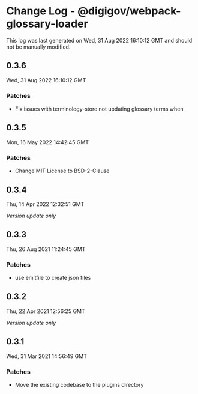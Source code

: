 # Change Log - @digigov/webpack-glossary-loader

This log was last generated on Wed, 31 Aug 2022 16:10:12 GMT and should not be manually modified.

## 0.3.6
Wed, 31 Aug 2022 16:10:12 GMT

### Patches

- Fix issues with terminology-store not updating glossary terms when 

## 0.3.5
Mon, 16 May 2022 14:42:45 GMT

### Patches

- Change MIT License to BSD-2-Clause

## 0.3.4
Thu, 14 Apr 2022 12:32:51 GMT

_Version update only_

## 0.3.3
Thu, 26 Aug 2021 11:24:45 GMT

### Patches

- use emitfile to create json files

## 0.3.2
Thu, 22 Apr 2021 12:56:25 GMT

_Version update only_

## 0.3.1
Wed, 31 Mar 2021 14:56:49 GMT

### Patches

- Move the existing codebase to the plugins directory

